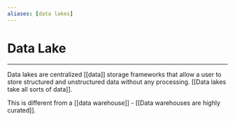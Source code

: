 ```yaml
---
aliases: [data lakes]
---
```

# Data Lake
---
Data lakes are centralized [[data]] storage frameworks that allow a user to store structured and unstructured data without any processing. [[Data lakes take all sorts of data]]. 

This is different from a [[data warehouse]] - [[Data warehouses are highly curated]]. 